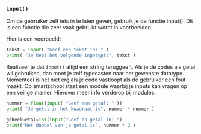 ### `input()`

Om de gebruiker zelf iets in te laten geven, gebruik je de functie input(). Dit is een functie die zeer vaak gebruikt wordt in voorbeelden.

Hier is een voorbeeld:

```python
tekst = input( "Geef een tekst in: " )
print( "Je hebt het volgende ingetypt:", tekst )
```

Realiseer je dat `input()` altijd een string teruggeeft. Als je de codes als getal wil gebruiken,
dan moet je zelf typecasten naar het gewenste datatype. Momenteel is het niet erg als je code 
vastloopt als de gebruiker een fout maakt. Op smartschool staat een module waarbij je inputs
kan vragen op een veilige manier. Hierover meer info verderop bij modules.

```python
nummer = float(input( "Geef een getal: " ))
print( "Je getal in het kwadraat is", nummer * nummer )

geheelGetal=int(input("Geef en getal in: ")
print("Het dubbel van je getal is", nummer * 2 )
```
